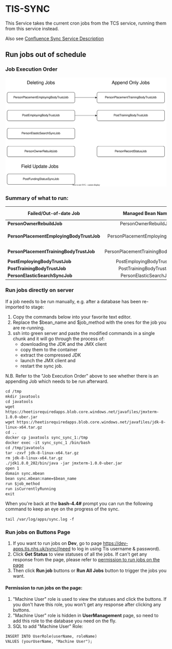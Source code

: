 # TIS-SYNC

This Service takes the current cron jobs from the TCS service, running them from this service instead.

Also see [Confluence Sync Service Description](https://hee-tis.atlassian.net/wiki/spaces/NTCS/pages/1263271954/Sync+Service)

## Run jobs out of schedule

### Job Execution Order
![](jobDependency.svg)

### Summary of what to run:

| Failed/Out-of-date Job                   |          Managed Bean Name          |                            Method Name |                           Things that need to be done after this has been started |
| ---------------------------------------- | :---------------------------------: | -------------------------------------: | --------------------------------------------------------------------------------: |
| **PersonOwnerRebuildJob**                |        PersonOwnerRebuildJob        |                  personOwnerRebuildJob |                                                                              none |
| **PersonPlacementEmployingBodyTrustJob** |   PersonPlacementEmployingBodyJob   | doPersonPlacementEmployingBodyFullSync | Re-run **PersonPlacementTrainingBodyTrustJob** and **PersonElasticSearchSyncJob** |
| **PersonPlacementTrainingBodyTrustJob**  | PersonPlacementTrainingBodyTrustJob |    PersonPlacementTrainingBodyFullSync |                        **PersonElasticSearchSyncJob** (assuming only this failed) |
| **PostEmployingBodyTrustJob**            |      PostEmployingBodyTrustJob      |         PostEmployingBodyTrustFullSync |                                               Re-run **PostTrainingBodyTrustJob** |
| **PostTrainingBodyTrustJob**             |      PostTrainingBodyTrustJob       |          PostTrainingBodyTrustFullSync |                                                  none (assuming only this failed) |
| **PersonElasticSearchSyncJob**           |       PersonElasticSearchJob        |                personElasticSearchSync |                                                                              none |

### Run jobs directly on server
If a job needs to be run manually, e.g. after a database has been re-imported to stage:

1. Copy the commands below into your favorite text editor.
2. Replace the $bean_name and $job_method with the ones for the job you are re-running.
3. ssh into green server and paste the modified commands in a single chunk and it will go through the process of:
   - downloading the JDK and the JMX client
   - copy them to the container
   - extract the compressed JDK
   - launch the JMX client and
   - restart the sync job.

N.B. Refer to the "Job Execution Order" above to see whether there is an appending Job which needs to be run afterward.

```
cd /tmp
mkdir javatools
cd javatools
wget https://heetisrequiredapps.blob.core.windows.net/javafiles/jmxterm-1.0.0-uber.jar
wget https://heetisrequiredapps.blob.core.windows.net/javafiles/jdk-8-linux-x64.tar.gz
cd ..
docker cp javatools sync_sync_1:/tmp
docker exec -it sync_sync_1 /bin/bash
cd /tmp/javatools
tar -zxvf jdk-8-linux-x64.tar.gz
rm jdk-8-linux-x64.tar.gz
./jdk1.8.0_202/bin/java -jar jmxterm-1.0.0-uber.jar
open 1
domain sync.mbean
bean sync.mbean:name=$bean_name
run $job_method
run isCurrentlyRunning
exit
```
When you're back at the **bash-4.4#** prompt you can run the following command to keep an eye on the progress of the sync.

`tail /var/log/apps/sync.log -f`

### Run jobs on Buttons Page
1. If you want to run jobs on **Dev**, go to page https://dev-apps.tis.nhs.uk/sync/(need to log in using Tis username & password).
2. Click **Get Status** to view statuses of all the jobs. If can't get any response from the page, please refer to [permission to run jobs on the page](#permission)
3. Then click **Run job** buttons or **Run All Jobs** button to trigger the jobs you want.
#### <span id="permission">Permission to run jobs on the page:</span>
1. "Machine User" role is used to view the statuses and click the buttons. If you don't have this role, you won't get any response after clicking any buttons.<br>
2. "Machine User" role is hidden in **UserManagement** page, so need to add this role to the database you need on the fly.<br>
3. SQL to add "Machine User" Role:
```
INSERT INTO UserRole(userName, roleName) 
VALUES (yourUserName, "Machine User");
```